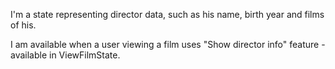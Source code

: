 I'm a state representing director data, such as his name, birth year and films of his.

I am available when a user viewing a film uses "Show director info" feature - available in ViewFilmState.